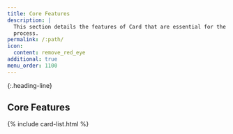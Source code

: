 ```yaml
---
title: Core Features
description: |
  This section details the features of Card that are essential for the payment
  process.
permalink: /:path/
icon:
  content: remove_red_eye
additional: true
menu_order: 1100
---
```


{:.heading-line}

## Core Features

{% include card-list.html %}
